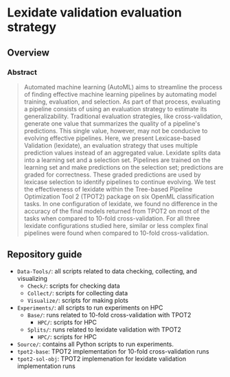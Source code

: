 # Lexidate validation evaluation strategy

## Overview

### Abstract

> Automated machine learning (AutoML) aims to streamline the process of finding effective machine learning pipelines by automating model training, evaluation, and selection.
As part of that process, evaluating a pipeline consists of using an evaluation strategy to estimate its generalizability.
Traditional evaluation strategies, like cross-validation, generate one value that summarizes the quality of a pipeline's predictions.
This single value, however, may not be conducive to evolving effective pipelines.
Here, we present Lexicase-based Validation (lexidate), an evaluation strategy that uses multiple prediction values instead of an aggregated value.
Lexidate splits data into a learning set and a selection set.
Pipelines are trained on the learning set and make predictions on the selection set; predictions are graded for correctness.
These graded predictions are used by lexicase selection to identify pipelines to continue evolving.
We test the effectiveness of lexidate within the Tree-based Pipeline Optimization Tool 2 (TPOT2) package on six OpenML classification tasks.
In one configuration of lexidate, we found no difference in the accuracy of the final models returned from TPOT2 on most of the tasks when compared to 10-fold cross-validation.
For all three lexidate configurations studied here, similar or less complex final pipelines were found when compared to 10-fold cross-validation.

## Repository guide

- `Data-Tools/`: all scripts related to data checking, collecting, and visualizing
  - `Check/`: scripts for checking data
  - `Collect/`: scripts for collecting data
  - `Visualize/`: scripts for making plots
- `Experiments/`: all scripts to run experiments on HPC
  - `Base/`: runs related to 10-fold cross-validation with TPOT2
    - `HPC/`: scripts for HPC
  - `Splits/`: runs related to lexidate validation with TPOT2
    - `HPC/`: scripts for HPC
- `Source/`: contains all Python scripts to run experiments.
- `tpot2-base`: TPOT2 implementation for 10-fold cross-validation runs
- `tpot2-sol-obj`: TPOT2 implemenation for lexidate validation implementation runs
